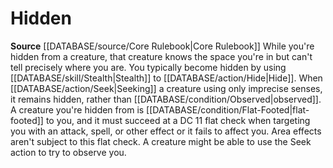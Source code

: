 ﻿# Hidden

**Source** [[DATABASE/source/Core Rulebook|Core Rulebook]] 
While you're hidden from a creature, that creature knows the space you're in but can't tell precisely where you are. You typically become hidden by using [[DATABASE/skill/Stealth|Stealth]] to [[DATABASE/action/Hide|Hide]]. When [[DATABASE/action/Seek|Seeking]] a creature using only imprecise senses, it remains hidden, rather than [[DATABASE/condition/Observed|observed]]. A creature you're hidden from is [[DATABASE/condition/Flat-Footed|flat-footed]] to you, and it must succeed at a DC 11 flat check when targeting you with an attack, spell, or other effect or it fails to affect you. Area effects aren't subject to this flat check.
 A creature might be able to use the Seek action to try to observe you.